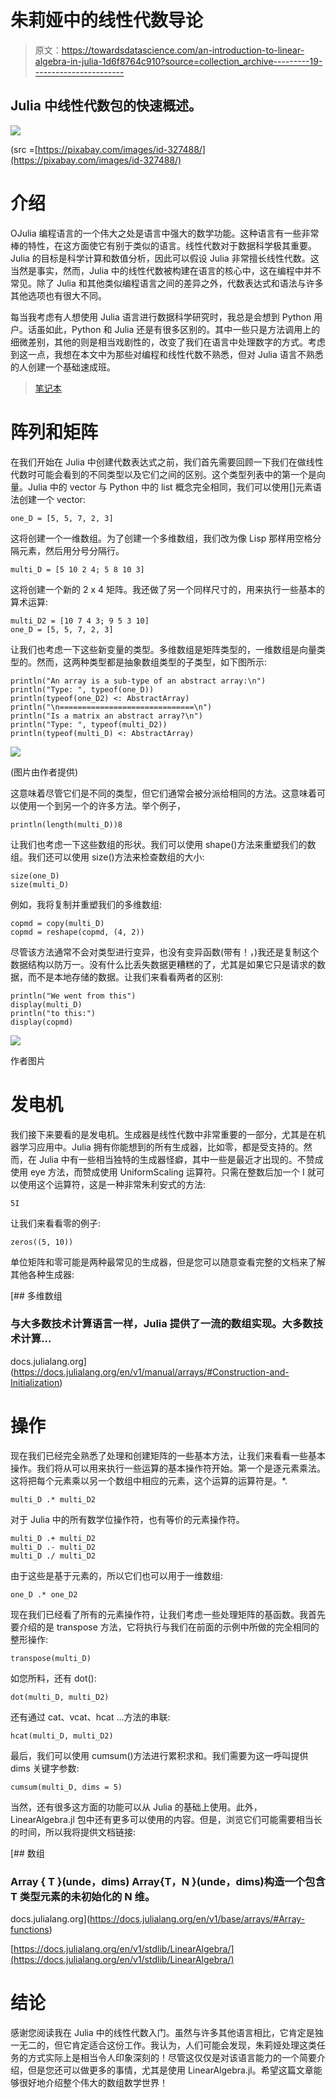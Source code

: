 # 朱莉娅中的线性代数导论

> 原文：<https://towardsdatascience.com/an-introduction-to-linear-algebra-in-julia-1d6f8764c910?source=collection_archive---------19----------------------->

## Julia 中线性代数包的快速概述。

![](img/b300bd7a79218f0cf0a33e1608ff585d.png)

(src =[https://pixabay.com/images/id-327488/](https://pixabay.com/images/id-327488/)

# 介绍

OJulia 编程语言的一个伟大之处是语言中强大的数学功能。这种语言有一些非常棒的特性，在这方面使它有别于类似的语言。线性代数对于数据科学极其重要。Julia 的目标是科学计算和数值分析，因此可以假设 Julia 非常擅长线性代数。这当然是事实，然而，Julia 中的线性代数被构建在语言的核心中，这在编程中并不常见。除了 Julia 和其他类似编程语言之间的差异之外，代数表达式和语法与许多其他选项也有很大不同。

每当我考虑有人想使用 Julia 语言进行数据科学研究时，我总是会想到 Python 用户。话虽如此，Python 和 Julia 还是有很多区别的。其中一些只是方法调用上的细微差别，其他的则是相当戏剧性的，改变了我们在语言中处理数字的方式。考虑到这一点，我想在本文中为那些对编程和线性代数不熟悉，但对 Julia 语言不熟悉的人创建一个基础速成班。

> [笔记本](https://github.com/emmettgb/Emmetts-DS-NoteBooks/blob/master/Julia/Introduction%20to%20linear%20algebra%20in%20julia.ipynb)

# 阵列和矩阵

在我们开始在 Julia 中创建代数表达式之前，我们首先需要回顾一下我们在做线性代数时可能会看到的不同类型以及它们之间的区别。这个类型列表中的第一个是向量。Julia 中的 vector 与 Python 中的 list 概念完全相同，我们可以使用[]元素语法创建一个 vector:

```
one_D = [5, 5, 7, 2, 3]
```

这将创建一个一维数组。为了创建一个多维数组，我们改为像 Lisp 那样用空格分隔元素，然后用分号分隔行。

```
multi_D = [5 10 2 4; 5 8 10 3]
```

这将创建一个新的 2 x 4 矩阵。我还做了另一个同样尺寸的，用来执行一些基本的算术运算:

```
multi_D2 = [10 7 4 3; 9 5 3 10]
one_D = [5, 5, 7, 2, 3]
```

让我们也考虑一下这些新变量的类型。多维数组是矩阵类型的，一维数组是向量类型的。然而，这两种类型都是抽象数组类型的子类型，如下图所示:

```
println("An array is a sub-type of an abstract array:\n")
println("Type: ", typeof(one_D))
println(typeof(one_D2) <: AbstractArray)
println("\n==============================\n")
println("Is a matrix an abstract array?\n")
println("Type: ", typeof(multi_D2))
println(typeof(multi_D) <: AbstractArray)
```

![](img/78a32302f59f977ce24b776c0a92a347.png)

(图片由作者提供)

这意味着尽管它们是不同的类型，但它们通常会被分派给相同的方法。这意味着可以使用一个到另一个的许多方法。举个例子，

```
println(length(multi_D))8
```

让我们也考虑一下这些数组的形状。我们可以使用 shape()方法来重塑我们的数组。我们还可以使用 size()方法来检查数组的大小:

```
size(one_D)
size(multi_D)
```

例如，我将复制并重塑我们的多维数组:

```
copmd = copy(multi_D)
copmd = reshape(copmd, (4, 2))
```

尽管该方法通常不会对类型进行变异，也没有变异函数(带有！，)我还是复制这个数据结构以防万一。没有什么比丢失数据更糟糕的了，尤其是如果它只是请求的数据，而不是本地存储的数据。让我们来看看两者的区别:

```
println("We went from this")
display(multi_D)
println("to this:")
display(copmd)
```

![](img/5b79f6605662b93c86711a0eb1749b3a.png)

作者图片

# 发电机

我们接下来要看的是发电机。生成器是线性代数中非常重要的一部分，尤其是在机器学习应用中。Julia 拥有你能想到的所有生成器，比如零，都是受支持的。然而，在 Julia 中有一些相当独特的生成器怪癖，其中一些是最近才出现的。不赞成使用 eye 方法，而赞成使用 UniformScaling 运算符。只需在整数后加一个 I 就可以使用这个运算符，这是一种非常朱利安式的方法:

```
5I
```

让我们来看看零的例子:

```
zeros((5, 10))
```

单位矩阵和零可能是两种最常见的生成器，但是您可以随意查看完整的文档来了解其他各种生成器:

 [## 多维数组

### 与大多数技术计算语言一样，Julia 提供了一流的数组实现。大多数技术计算…

docs.julialang.org](https://docs.julialang.org/en/v1/manual/arrays/#Construction-and-Initialization) 

# 操作

现在我们已经完全熟悉了处理和创建矩阵的一些基本方法，让我们来看看一些基本操作。我们将从可以用来执行一些运算的基本操作符开始。第一个是逐元素乘法。这将把每个元素乘以另一个数组中相应的元素，这个运算的运算符是。*.

```
multi_D .* multi_D2
```

对于 Julia 中的所有数学位操作符，也有等价的元素操作符。

```
multi_D .+ multi_D2
multi_D .- multi_D2
multi_D ./ multi_D2
```

由于这些是基于元素的，所以它们也可以用于一维数组:

```
one_D .* one_D2
```

现在我们已经看了所有的元素操作符，让我们考虑一些处理矩阵的基函数。我首先要介绍的是 transpose 方法，它将执行与我们在前面的示例中所做的完全相同的整形操作:

```
transpose(multi_D)
```

如您所料，还有 dot():

```
dot(multi_D, multi_D2)
```

还有通过 cat、vcat、hcat …方法的串联:

```
hcat(multi_D, multi_D2)
```

最后，我们可以使用 cumsum()方法进行累积求和。我们需要为这一呼叫提供 dims 关键字参数:

```
cumsum(multi_D, dims = 5)
```

当然，还有很多这方面的功能可以从 Julia 的基础上使用。此外，LinearAlgebra.jl 包中还有更多可以使用的内容。但是，浏览它们可能需要相当长的时间，所以我将提供文档链接:

 [## 数组

### Array { T }(unde，dims) Array{T，N }(unde，dims)构造一个包含 T 类型元素的未初始化的 N 维。

docs.julialang.org](https://docs.julialang.org/en/v1/base/arrays/#Array-functions) 

[https://docs.julialang.org/en/v1/stdlib/LinearAlgebra/](https://docs.julialang.org/en/v1/stdlib/LinearAlgebra/)

# 结论

感谢您阅读我在 Julia 中的线性代数入门。虽然与许多其他语言相比，它肯定是独一无二的，但它肯定适合这份工作。我认为，人们可能会发现，朱莉娅处理这类任务的方式实际上是相当令人印象深刻的！尽管这仅仅是对该语言能力的一个简要介绍，但是您还可以做更多的事情，尤其是使用 LinearAlgebra.jl。希望这篇文章能够很好地介绍整个伟大的数组数学世界！